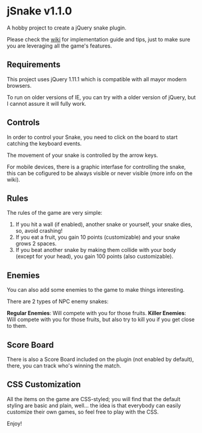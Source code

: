 jSnake v1.1.0
======

A hobby project to create a jQuery snake plugin.

Please check the [wiki](https://github.com/fznwebdesign/jSnake/wiki) for implementation guide and tips, just to make sure you are leveraging all the game's features.

## Requirements

This project uses jQuery 1.11.1 which is compatible with all mayor modern browsers.

To run on older versions of IE, you can try with a older version of jQuery, but I cannot assure it will fully work.

## Controls

In order to control your Snake, you need to click on the board to start catching the keyboard events.

The movement of your snake is controlled by the arrow keys.

For mobile devices, there is a graphic interfase for controlling the snake, this can be cofigured to be always visible or never visible (more info on the wiki).

## Rules

The rules of the game are very simple:

1. If you hit a wall (if enabled), another snake or yourself, your snake dies, so, avoid crashing!
2. If you eat a fruit, you gain 10 points (customizable) and your snake grows 2 spaces.
3. If you beat another snake by making them collide with your body (except for your head), you gain 100 points (also customizable).

## Enemies

You can also add some enemies to the game to make things interesting.

There are 2 types of NPC enemy snakes:

**Regular Enemies**: Will compete with you for those fruits.
**Killer Enemies**: Will compete with you for those fruits, but also try to kill you if you get close to them.

## Score Board

There is also a Score Board included on the plugin (not enabled by default), there, you can track who's winning the match.

## CSS Customization

All the items on the game are CSS-styled; you will find that the default styling are basic and plain, well... the idea is that everybody can easily customize their own games, so feel free to play with the CSS.


Enjoy!
